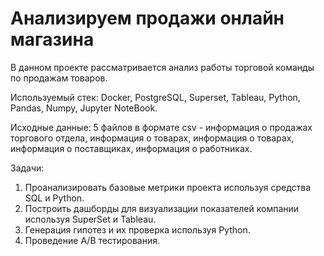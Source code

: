 # Анализируем продажи онлайн магазина

В данном проекте рассматривается анализ работы торговой команды по продажам товаров.

Используемый стек: Docker, PostgreSQL, Superset, Tableau, Python, Pandas, Numpy, Jupyter NoteBook.

Исходные данные: 5 файлов в формате csv - информация о продажах торгового отдела, информация о товарах, информация о товарах, информация о поставщиках, информация о работниках.

Задачи: 
1) Проанализировать базовые метрики проекта используя средства SQL и Python.
2) Построить дашборды для визуализации показателей компании используя SuperSet и Tableau.
3) Генерация гипотез и их проверка используя Python.
4) Проведение А/В тестирования.

